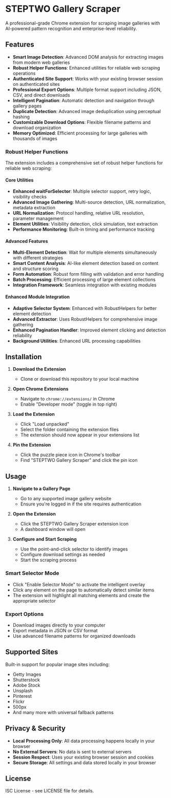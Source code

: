 # STEPTWO Gallery Scraper

A professional-grade Chrome extension for scraping image galleries with AI-powered pattern recognition and enterprise-level reliability.

## Features

- **Smart Image Detection**: Advanced DOM analysis for extracting images from modern web galleries
- **Robust Helper Functions**: Enhanced utilities for reliable web scraping operations
- **Authenticated Site Support**: Works with your existing browser session on authenticated sites
- **Professional Export Options**: Multiple format support including JSON, CSV, and direct downloads
- **Intelligent Pagination**: Automatic detection and navigation through gallery pages
- **Duplicate Detection**: Advanced image deduplication using perceptual hashing
- **Customizable Download Options**: Flexible filename patterns and download organization
- **Memory Optimized**: Efficient processing for large galleries with thousands of images

### Robust Helper Functions

The extension includes a comprehensive set of robust helper functions for reliable web scraping:

#### Core Utilities
- **Enhanced waitForSelector**: Multiple selector support, retry logic, visibility checks
- **Advanced Image Gathering**: Multi-source detection, URL normalization, metadata extraction
- **URL Normalization**: Protocol handling, relative URL resolution, parameter management
- **Element Utilities**: Visibility detection, click simulation, text extraction
- **Performance Monitoring**: Built-in timing and performance tracking

#### Advanced Features
- **Multi-Element Detection**: Wait for multiple elements simultaneously with different strategies
- **Smart Content Analysis**: AI-like element detection based on content and structure scoring
- **Form Automation**: Robust form filling with validation and error handling
- **Batch Processing**: Efficient processing of large element collections
- **Integration Framework**: Seamless integration with existing modules

#### Enhanced Module Integration
- **Adaptive Selector System**: Enhanced with RobustHelpers for better element detection
- **Advanced Extractor**: Uses RobustHelpers for comprehensive image gathering
- **Enhanced Pagination Handler**: Improved element clicking and detection reliability
- **Background Utilities**: Enhanced URL processing capabilities

## Installation

1. **Download the Extension**
   - Clone or download this repository to your local machine

2. **Open Chrome Extensions**
   - Navigate to `chrome://extensions/` in Chrome
   - Enable "Developer mode" (toggle in top right)

3. **Load the Extension**
   - Click "Load unpacked"
   - Select the folder containing the extension files
   - The extension should now appear in your extensions list

4. **Pin the Extension**
   - Click the puzzle piece icon in Chrome's toolbar
   - Find "STEPTWO Gallery Scraper" and click the pin icon

## Usage

1. **Navigate to a Gallery Page**
   - Go to any supported image gallery website
   - Ensure you're logged in if the site requires authentication

2. **Open the Extension**
   - Click the STEPTWO Gallery Scraper extension icon
   - A dashboard window will open

3. **Configure and Start Scraping**
   - Use the point-and-click selector to identify images
   - Configure download settings as needed
   - Start the scraping process

### Smart Selector Mode
- Click "Enable Selector Mode" to activate the intelligent overlay
- Click any element on the page to automatically detect similar items
- The extension will highlight all matching elements and create the appropriate selector

### Export Options
- Download images directly to your computer
- Export metadata in JSON or CSV format
- Use advanced filename patterns for organized downloads

## Supported Sites

Built-in support for popular image sites including:
- Getty Images
- Shutterstock  
- Adobe Stock
- Unsplash
- Pinterest
- Flickr
- 500px
- And many more with universal fallback patterns

## Privacy & Security

- **Local Processing Only**: All data processing happens locally in your browser
- **No External Servers**: No data is sent to external servers
- **Session Respect**: Uses your existing browser session and cookies
- **Secure Storage**: All settings and data stored locally in your browser

## License

ISC License - see LICENSE file for details.